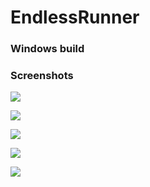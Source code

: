 # EndlessRunner

### Windows build

### Screenshots
![](/../master/Media/1.png)

![](/../master/Media/2.png)

![](/../master/Media/3.png)

![](/../master/Media/4.png)

![](/../master/Media/5.png)
